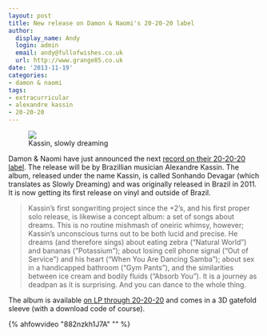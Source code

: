 ```yaml
---
layout: post
title: New release on Damon & Naomi's 20-20-20 label
author:
  display_name: Andy
  login: admin
  email: andy@fullofwishes.co.uk
  url: http://www.grange85.co.uk
date: '2013-11-19'
categories:
- damon & naomi
tags:
- extracurricular
- alexandre kassin
- 20-20-20
---
```

<p><figure class="caption aligncenter"><img src="https://media.fullofwishes.co.uk/00-misc/pictures/kassin-sonhando-devagar.jpg" class /><figcaption class="caption-text"> Kassin, slowly dreaming</figcaption></figure>
Damon & Naomi have just announced the next <a href="http://damonandnaomi.com/shop/kassin-sonhando-devagar-slowly-dreaming/">record on their 20-20-20 label</a>. The release will be by Brazillian musician Alexandre Kassin. The album, released under the name Kassin, is called Sonhando Devagar (which translates as Slowly Dreaming) and was originally released in Brazil in 2011. It is now getting its first release on vinyl and outside of Brazil.</p>
<blockquote><p>Kassin’s first songwriting project since the +2’s, and his first proper solo release, is likewise a concept album: a set of songs about dreams. This is no routine mishmash of oneiric whimsy, however; Kassin’s unconscious turns out to be both lucid and precise. He dreams (and therefore sings) about eating zebra (“Natural World”) and bananas (“Potassium”); about losing cell phone signal (“Out of Service”) and his heart (“When You Are Dancing Samba”); about sex in a handicapped bathroom (“Gym Pants”), and the similarities between ice cream and bodily fluids (“Absorb You”). It is a journey as deadpan as it is surprising. And you can dance to the whole thing.</p></blockquote>
<p>The album is available <a href="http://damonandnaomi.com/shop/kassin-sonhando-devagar-slowly-dreaming/">on LP through 20-20-20</a> and comes in a 3D gatefold sleeve (with a download code of course).</p>
{% ahfowvideo "882nzkh1J7A" "" %}
